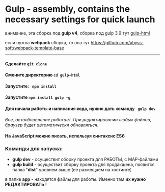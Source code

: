 # Gulp - assembly, contains the necessary settings for quick launch 

внимание, эта сборка под **gulp v4**,  сборка под gulp 3.9 тут [gulp-html](https://github.com/abyss-soft/gulp-html "переход на репозиторий") 


если нужна **webpack** сборка, то она тут
[https://github.com/abyss-soft/webpack-template-base ](https://github.com/abyss-soft/webpack-template-base ) 

-----

#### Сделайте ` git clone `

#### Смените директорию `cd gulp-html`

#### Запустите: `  npm install `

#### Запустите ` npm install gulp -g `

#### Для начала работы и написания кода, нужно дать команду   ` gulp dev`


*Все, автообновление работает.
При редактировании любых файлов, браузер будет автоматически обновляться.*


#### На JavaScript можно писать, используя синтаксис ES6


### Команды для запуска:
- **gulp dev** - осуществит сборку проекта для РАБОТЫ, с MAP-файлами
- **gulp build**   - осуществит сборку проекта для продакшена, появится папка "**dist**" уровнем выше (ее размещаем на хостинге)


 в папке **app** - находятся файлы для работы. Именно там **их нужно РЕДАКТИРОВАТЬ !**
